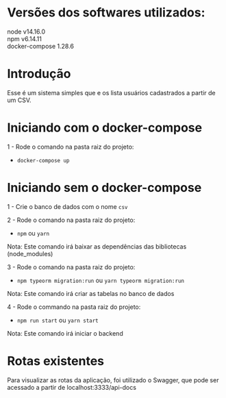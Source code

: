 # Versões dos softwares utilizados:
  node v14.16.0  
  npm v6.14.11  
  docker-compose 1.28.6

# Introdução
  Esse é um sistema simples que e os lista usuários cadastrados a partir de um CSV.
  

# Iniciando com o docker-compose
1 -  Rode o comando na pasta raiz do projeto:
  - ```docker-compose up```

# Iniciando sem o docker-compose
1 -  Crie o banco de dados com o nome ``csv``


2 - Rode o comando na pasta raiz do projeto:
  - ```npm```  ou ```yarn```

  Nota: Este comando irá baixar as dependências das bibliotecas (node_modules)


3 - Rode o comando na pasta raiz do projeto:
  - ```npm typeorm migration:run```  ou ```yarn typeorm migration:run```

  Nota: Este comando irá criar as tabelas no banco de dados


4 - Rode o commando na pasta raiz do projeto:
  - ```npm run start``` ou ```yarn start```

  Nota: Este comando irá iniciar o backend

# Rotas existentes
  Para visualizar as rotas da aplicação, foi utilizado o Swagger, que pode ser acessado a partir de localhost:3333/api-docs